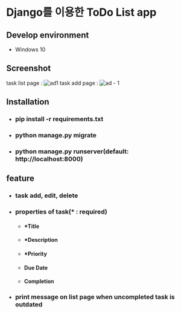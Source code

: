 # Django를 이용한 ToDo List app

## Develop environment
  - Windows 10

## Screenshot
task list page : ![ad1](https://user-images.githubusercontent.com/28725891/47963266-e05bc300-e06c-11e8-8bf5-22caee7d00c3.jpg)
task add page : ![ad - 1](https://user-images.githubusercontent.com/28725891/47963270-f2d5fc80-e06c-11e8-97eb-4cd701482f3d.jpg)

## Installation
  - ### pip install -r requirements.txt
  - ### python manage.py migrate
  - ### python manage.py runserver(default: http://localhost:8000)

## feature
  - ### task add, edit, delete
  - ### properties of task(* : required)
    - #### *Title
    - #### *Description
    - #### *Priority
    - #### Due Date
    - #### Completion
  - ### print message on list page when uncompleted task is outdated
